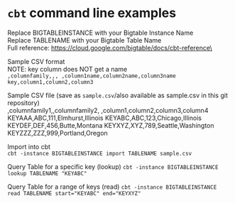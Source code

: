 # `cbt` command line examples
Replace BIGTABLEINSTANCE with your Bigtable Instance Name\
Replace TABLENAME with your Bigtable Table Name\
Full reference: https://cloud.google.com/bigtable/docs/cbt-reference\

Sample CSV format\
NOTE: key column does NOT get a name\
  `,columnfamily,,,
  ,column1name,column2name,column3name
  key,column1,column2,column3`
  
Sample CSV file (save as `sample.csv`/also available as sample.csv in this git repository)\
,columnfamily1,,columnfamily2,
,column1,column2,column3,column4
KEYAAA,ABC,111,Elmhurst,Illinois
KEYABC,ABC,123,Chicago,Illinois
KEYDEF,DEF,456,Butte,Montana
KEYXYZ,XYZ,789,Seattle,Washington
KEYZZZ,ZZZ,999,Portland,Oregon

Import into cbt\
`cbt -instance BIGTABLEINSTANCE import TABLENAME sample.csv`

Query Table for a specific key (lookup)
`cbt -instance BIGTABLEINSTANCE lookup TABLENAME "KEYABC"`

Query Table for a range of keys (read)
`cbt -instance BIGTABLEINSTANCE read TABLENAME start="KEYABC" end="KEYXYZ"`

